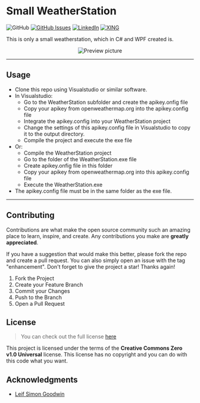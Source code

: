 Small WeatherStation
============
![GitHub](https://img.shields.io/github/license/DStreichert/small-weatherstation.svg?style=for-the-badge&) 
[![GitHub Issues](https://img.shields.io/github/issues/DStreichert/small-weatherstation.svg?style=for-the-badge&)](https://github.com/DStreichert/small-weatherstation/issues)
[![LinkedIn](https://img.shields.io/badge/-LinkedIn-black.svg?style=for-the-badge&logo=linkedin&colorB=555)](https://www.linkedin.com/in/danny-streichert/)
[![XING](https://img.shields.io/badge/-XING-black.svg?style=for-the-badge&logo=xing&color=eee&logoColor=0698a0)](https://www.xing.com/profile/Danny_Streichert)

This is only a small weatherstation, which in C# and WPF created is.

<div style="text-align: center;">

![Preview picture](https://user-images.githubusercontent.com/42210597/223844453-bea73638-502c-41eb-884b-0614dfd61ee6.png)

</div>

---

## Usage
- Clone this repo using Visualstudio or similar software.
- In Visualstudio:
  - Go to the WeatherStation subfolder and create the apikey.onfig file
  - Copy your apikey from openweathermap.org into the apikey.config file
  - Integrate the apikey.config into your WeatherStation project
  - Change the settings of this apikey.config file in Visualstudio to copy it to the output directory.
  - Compile the project and execute the exe file
- Or:
  - Compile the WeatherStation project
  - Go to the folder of the WeatherStation.exe file
  - Create apikey.onfig file in this folder
  - Copy your apikey from openweathermap.org into this apikey.config file
  - Execute the WeatherStation.exe
- The apikey.config file must be in the same folder as the exe file.

---

## Contributing

Contributions are what make the open source community such an amazing place to learn, inspire, and create. Any contributions you make are **greatly appreciated**.

If you have a suggestion that would make this better, please fork the repo and create a pull request. You can also simply open an issue with the tag "enhancement".
Don't forget to give the project a star! Thanks again!

1. Fork the Project
2. Create your Feature Branch
3. Commit your Changes
4. Push to the Branch
5. Open a Pull Request

## License
>You can check out the full license [here](https://creativecommons.org/publicdomain/zero/1.0/)

This project is licensed under the terms of the **Creative Commons Zero v1.0 Universal** license.
This license has no copyright and you can do with this code what you want.

## Acknowledgments

* [Leif Simon Goodwin](https://www.codeproject.com/Articles/4044072/A-WPF-Rotary-Control#_articleTop)
